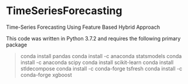 # TimeSeriesForecasting
Time-Series Forecasting Using Feature Based Hybrid Approach

This code was written in  Python 3.7.2 and requires the following primary package


> conda install pandas
> conda install -c anaconda statsmodels
> conda install -c anaconda scipy
> conda install scikit-learn
> conda install stldecompose
> conda install -c conda-forge tsfresh
> conda install -c conda-forge xgboost

